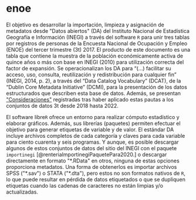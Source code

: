 # enoe
El objetivo es desarrollar la importación, limpieza y asignación de metadatos desde "Datos abiertos" (DA) del Instituto Nacional de Estadística Geografía e Información (INEGI) a través del software `R` para unir tres tablas por registros de personas de la Encuesta Nacional de Ocupación y Empleo (ENOE) del tercer trimestre (3t) 2017. El producto de este documento es una tabla que contiene la muestra de la población económicamente activa de quince años o más con base en INEGI (2010) para utilización correcta del factor de expansión. Se operacionalizan los DA para “(…) facilitar su acceso, uso, consulta, reutilización y redistribución para cualquier fin” (INEGI, 2014, p. 2), a través del “Data Catalog Vocabulary” (DCAT), de la “Dublin Core Metadata Initiative” (DCMI), para la presentación de los datos estructurados que describen esta base de datos. Además, se presentan ["Consideraciones"](#consideraciones) registradas tras haber aplicado estas pautas a los conjuntos de datos 3t desde 2018 hasta 2022.

El  software libre`R` ofrece un entorno para realizar cómputo estadístico y elaborar gráficos. Además, sus librerías (paquetes) permiten efectuar el objetivo para generar etiquetas de variable y de valor. El estándar DA incluye archivos completos de cada categoría y claves para cada variable para ciento cuarenta y seis programas. Y aunque, es posible descargar algunos de estos conjuntos de datos del sitio del INEGI con el paquete `importinegi` [@renteriaImportinegiPaquetePara2020.] o descargar directamente en formato "\*.RData" en otros, ninguna de estas opciones proporciona metadatos. Una forma de obtenerlos es importar archivos SPSS ("\*.sav") o STATA ("\*.dta"), pero estos no son formatos nativos de `R`, lo que puede resultar en pérdida de datos etiquetados o que se dupliquen etiquetas cuando las cadenas de caracteres no están limpias y/o actualizadas.
